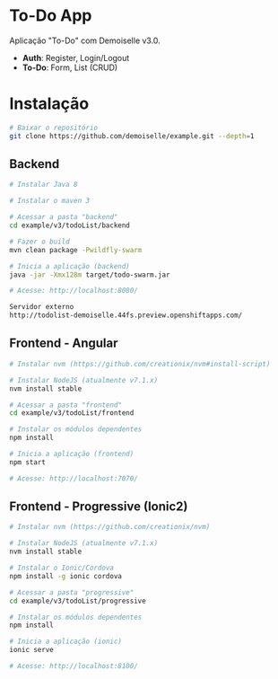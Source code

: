 # To-Do App
Aplicação "To-Do" com Demoiselle v3.0.

- **Auth**: Register, Login/Logout
- **To-Do**: Form, List (CRUD)

# Instalação

```bash
# Baixar o repositório
git clone https://github.com/demoiselle/example.git --depth=1
```

## Backend
```bash
# Instalar Java 8 

# Instalar o maven 3

# Acessar a pasta "backend"
cd example/v3/todoList/backend

# Fazer o build
mvn clean package -Pwildfly-swarm

# Inicia a aplicação (backend)
java -jar -Xmx128m target/todo-swarm.jar

# Acesse: http://localhost:8080/

Servidor externo
http://todolist-demoiselle.44fs.preview.openshiftapps.com/
```

## Frontend - Angular
```bash
# Instalar nvm (https://github.com/creationix/nvm#install-script)

# Instalar NodeJS (atualmente v7.1.x)
nvm install stable

# Acessar a pasta "frontend"
cd example/v3/todoList/frontend

# Instalar os módulos dependentes
npm install

# Inicia a aplicação (frontend)
npm start

# Acesse: http://localhost:7070/
```

## Frontend - Progressive (Ionic2)
```bash
# Instalar nvm (https://github.com/creationix/nvm)

# Instalar NodeJS (atualmente v7.1.x)
nvm install stable

# Instalar o Ionic/Cordova
npm install -g ionic cordova

# Acessar a pasta "progressive"
cd example/v3/todoList/progressive

# Instalar os módulos dependentes
npm install

# Inicia a aplicação (ionic)
ionic serve

# Acesse: http://localhost:8100/
```
